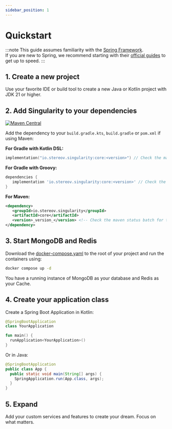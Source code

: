 ```yaml
---
sidebar_position: 1
---
```


# Quickstart

:::note
This guide assumes familiarity with the [Spring Framework](https://spring.io).  
If you are new to Spring, we recommend starting with their [official guides](https://spring.io/quickstart) to get up to speed.
:::

## 1. Create a new project

Use your favorite IDE or build tool to create a new Java or Kotlin project with JDK 21 or higher.

## 2. Add Singularity to your dependencies

[![Maven Central](https://img.shields.io/maven-central/v/io.stereov.singularity/core.svg?logo=apachemaven)](https://central.sonatype.com/artifact/io.stereov.singularity/core)

Add the dependency to your `build.gradle.kts`, `build.gradle` or `pom.xml` if using Maven:

**For Gradle with Kotlin DSL:**
```kotlin
implementation("io.stereov.singularity:core:<version>") // Check the maven status batch for the latest version
```

**For Gradle with Groovy:**
```groovy
dependencies {
   implementation 'io.stereov.singularity:core:<version>' // Check the maven status batch for the latest version
}
```

**For Maven:**
```xml
<dependency>
   <groupId>io.stereov.singularity</groupId>
   <artifactId>core</artifactId>
   <version>_version_</version> <!-- Check the maven status batch for the latest version -->
</dependency>
```

## 3. Start MongoDB and Redis

Download the [docker-compose.yaml](https://github.com/antistereov/singularity-core/blob/354c7258e0b6416b108639224fc075d51830198b/infrastructure/docker/docker-compose.yaml)
to the root of your project and run the containers using:

```bash
docker compose up -d
```

You have a running instance of MongoDB as your database and Redis as your Cache.

## 4. Create your application class

Create a Spring Boot Application in Kotlin:

```kotlin
@SpringBootApplication
class YourApplication

fun main() {
  runApplication<YourApplication>()
}
```

Or in Java:

```java
@SpringBootApplication
public class App {
  public static void main(String[] args) {
    SpringApplication.run(App.class, args);
  }
}
```
## 5. Expand

Add your custom services and features to create your dream. Focus on what matters.
